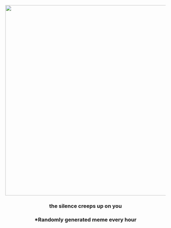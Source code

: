 <p align="center">
        <img src="https://i.redd.it/wmwxulgus2n91.jpg" width="600" height="600">
        </p>
        <h3 align="center">the silence creeps up on you</h3>
        <h3 align="center">*Randomly generated meme every hour</h3>
    